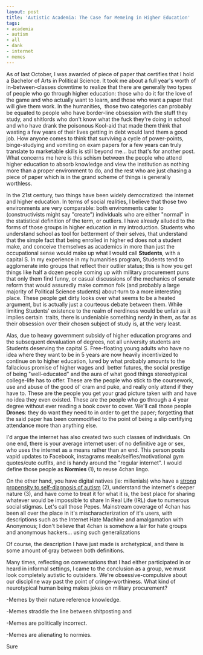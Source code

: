```yaml
---
layout: post
title: 'Autistic Academia: The Case for Memeing in Higher Education'
tags:
- academia
- autism
- all
- dank
- internet
- memes
---
```


As of last October, I was awarded of piece of paper that certifies that I hold a Bachelor of Arts in Political Science. It took me about a full year's worth of in-between-classes downtime to realize that there are generally two types of people who go through higher education: those who do it for the love of the game and who actually want to learn, and those who want a paper that will give them work. In the humanities,  those two categories can probably be equated to people who have border-line obsession with the stuff they study, and shitlords who don't know what the fuck they're doing in school and who have drank the poisonous Kool-aid that made them think that wasting a few years of their lives getting in debt would land them a good job. How anyone comes to think that surviving a cycle of power-points, binge-studying and vomiting on exam papers for a few years can truly translate to marketable skills is still beyond me... but that's for another post. What concerns me here is this schism between the people who attend higher education to absorb knowledge and view the institution as nothing more than a proper environment to do, and the rest who are just chasing a piece of paper which is in the grand scheme of things is generally worthless.

In the 21st century, two things have been widely democratized: the internet and higher education. In terms of social realities, I believe that those two environments are very comparable: both environments cater to (constructivists might say "create") individuals who are either "normal" in the statistical definition of the term, or outliers. I have already alluded to the forms of those groups in higher education in my introduction. Students who understand school as tool for betterment of their selves, that understand that the simple fact that being enrolled in higher ed does not a student make, and conceive themselves as academics in more than just the occupational sense would make up what I would call <strong>Students</strong>, with a capital S. In my experience in my humanities program, Students tend to agglomerate into groups that reflect their outlier status; this is how you get things like half a dozen people coming up with military procurement puns that only them find funny, or casual discussions of the mechanics of senate reform that would assuredly make common folk (and probably a large majority of Political Science students) about-turn to a more interesting place. These people get dirty looks over what seems to be a heated argument, but is actually just a courteous debate between them. While limiting Students' existence to the realm of nerdiness would be unfair as it implies certain  traits, there is undeniable something nerdy in them, as far as their obsession over their chosen subject of study is, at the very least.

Alas, due to heavy government subsidy of higher education programs and the subsequent devaluation of degrees, not all university students are Students deserving the capital S. Free-floating young adults who have no idea where they want to be in 5 years are now heavily incentivized to continue on to higher education, lured by what probably amounts to the fallacious promise of higher wages and  better futures, the social prestige of being "well-educated" and the aura of what good things stereotypical college-life has to offer. These are the people who stick to the coursework, use and abuse of the good ol' cram and puke, and really only attend if they have to. These are the people you get your grad picture taken with and have no idea they even existed. These are the people who go through a 4 year degree without ever reading a book cover to cover. We'll call those people <strong>Drones</strong>: they do want they need to in order to get the paper; forgetting that the said paper has been commodified to the point of being a slip certifying attendance more than anything else.

I'd argue the internet has also created two such classes of individuals. On one end, there is your average internet user: of no definitive age or sex, who uses the internet as a means rather than an end. This person posts vapid updates to Facebook, instagrams meals/selfies/motivational gym quotes/cute outfits, and is handy around the "regular internet". I would define those people as <strong>Normies </strong>(1), to reuse 4chan lingo.

On the other hand, you have digital natives (ie: millenials) who have a <a href="http://knowyourmeme.com/memes/sites/r9k">strong propensity to self-diagnosis of autism</a> (2), understand the internet's deeper nature (3), and have come to treat it for what it is, the best place for sharing whatever would be impossible to share In Real Life (IRL) due to numerous social stigmas. Let's call those Pepes. Mainstream coverage of 4chan has been all over the place in it's mischaracterization of it's users, with descriptions such as the Internet Hate Machine and amalgamation with Anonymous; I don't believe that 4chan is somehow a lair for hate groups and anonymous hackers... using such generalizations

Of course, the description I have just made is archetypical, and there is some amount of gray between both definitions.

Many times, reflecting on conversations that I had either participated in or heard in informal settings, I came to the conclusion as a group, we must look completely autistic to outsiders. We're obsessive-compulsive about our discipline way past the point of cringe-worthiness. What kind of neurotypical human being makes jokes on military procurement?

-Memes by their nature reference knowledge.

-Memes straddle the line between shitposting and

-Memes are politically incorrect.

-Memes are alienating to normies.

Sure